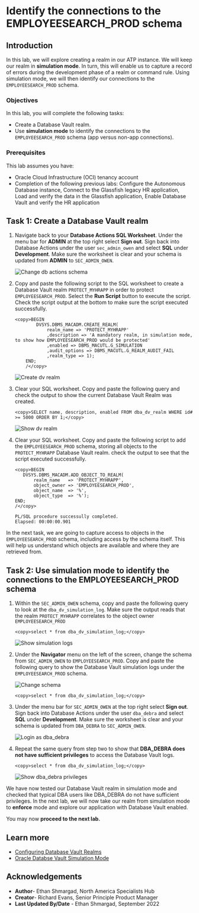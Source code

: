 # Identify the connections to the EMPLOYEESEARCH_PROD schema

## Introduction

In this lab, we will explore creating a realm in our ATP instance. We will keep our realm in **simulation mode**. In turn, this will enable us to capture a record of errors during the development phase of a realm or command rule. Using simulation mode, we will then identify our connections to the `EMPLOYEESEARCH_PROD` schema.

### Objectives

In this lab, you will complete the following tasks:

- Create a Database Vault realm.
- Use **simulation mode** to identify the connections to the `EMPLOYEESEARCH_PROD` schema (app versus non-app connections).

### Prerequisites

This lab assumes you have:
- Oracle Cloud Infrastructure (OCI) tenancy account
- Completion of the following previous labs: Configure the Autonomous Database instance, Connect to the Glassfish legacy HR application, Load and verify the data in the Glassfish application, Enable Database Vault and verify the HR application

## Task 1: Create a Database Vault realm

1. Navigate back to your **Database Actions SQL Worksheet**. Under the menu bar for **ADMIN** at the top right select **Sign out**. Sign back into Database Actions under the user `sec_admin_owen` and select **SQL** under **Development**. Make sure the worksheet is clear and your schema is updated from **ADMIN** to `SEC_ADMIN_OWEN`.

	![Change db actions schema](images/change-schema-dbactions.png)

2. Copy and paste the following script to the SQL worksheet to create a Database Vault realm `PROTECT_MYHRAPP` in order to protect `EMPLOYEESEARCH_PROD`. Select the **Run Script** button to execute the script. Check the script output at the bottom to make sure the script executed successfully.

	```
	<copy>BEGIN
			DVSYS.DBMS_MACADM.CREATE_REALM(
				realm_name => 'PROTECT_MYHRAPP'
				,description => 'A mandatory realm, in simulation mode, to show how EMPLOYEESEARCH_PROD would be protected'
				,enabled => DBMS_MACUTL.G_SIMULATION
				,audit_options => DBMS_MACUTL.G_REALM_AUDIT_FAIL
				,realm_type => 1); 
		END;
		/</copy>
	```

	![Create dv realm](images/create-realm.png)

3. Clear your SQL worksheet. Copy and paste the following query and check the output to show the current Database Vault Realm was created. 

	```	
	<copy>SELECT name, description, enabled FROM dba_dv_realm WHERE id# >= 5000 ORDER BY 1;</copy>
    ```

	![Show dv realm](images/show-dv-realm.png)

4. Clear your SQL worksheet. Copy and paste the following script to add the `EMPLOYEESEARCH_PROD` schema, storing all objects to the `PROTECT_MYHRAPP` Database Vault realm. check the output to see that the script executed successfully.

	```
    <copy>BEGIN
       DVSYS.DBMS_MACADM.ADD_OBJECT_TO_REALM(
           realm_name   => 'PROTECT_MYHRAPP',
           object_owner => 'EMPLOYEESEARCH_PROD',
           object_name  => '%',
           object_type  => '%');
    END;
    /</copy>
	```

	```
	PL/SQL procedure successully completed.
	Elapsed: 00:00:00.901
	```
    
In the next task, we are going to capture access to objects in the `EMPLOYEESEARCH_PROD` schema, including access by the schema itself. This will help us understand which objects are available and where they are retrieved from. 

## Task 2: Use simulation mode to identify the connections to the EMPLOYEESEARCH_PROD schema

1. Within the `SEC_ADMIN_OWEN` schema, copy and paste the following query to look at the `dba_dv_simulation_log`. Make sure the output reads that the realm `PROTECT_MYHRAPP` correlates to the object owner `EMPLOYEESEARCH_PROD`

	```
	<copy>select * from dba_dv_simulation_log;</copy>
	```

	![Show simulation logs](images/sec-view-log.png)

2. Under the **Navigator** menu on the left of the screen, change the schema from `SEC_ADMIN_OWEN` to `EMPLOYEESEARCH_PROD`. Copy and paste the following query to show the Database Vault simulation logs under the `EMPLOYEESEARCH_PROD` schema.

	![Change schema](images/change-dba-schema.png)

	```
	<copy>select * from dba_dv_simulation_log;</copy>
	```

3. Under the menu bar for `SEC_ADMIN_OWEN` at the top right select **Sign out**. Sign back into Database Actions under the user `dba_debra` and select **SQL** under **Development**. Make sure the worksheet is clear and your schema is updated from `DBA_DEBRA` to `SEC_ADMIN_OWEN`.

	![Login as dba_debra](images/signin-dba-debra.png)

4. Repeat the same query from step two to show that **DBA_DEBRA does not have sufficient privileges** to access the Database Vault logs.

	```
	<copy>select * from dba_dv_simulation_log;</copy>
	```

	![Show dba_debra privileges](images/show-debra-privileges.png)


We have now tested our Database Vault realm in simulation mode and checked that typical DBA users like DBA_DEBRA do not have sufficient privileges. In the next lab, we will now take our realm from simulation mode to **enforce** mode and explore our application with Database Vault enabled.

You may now **proceed to the next lab.**

## Learn more
- [Configuring Database Vault Realms](https://docs.oracle.com/database/121/DVADM/cfrealms.htm#DVADM003)
- [Oracle Databse Vault Simulation Mode](https://docs.oracle.com/en/database/oracle/oracle-database/12.2/dvadmusing-training-mode-to-log-realm-and-command-rule-activities.html)

## Acknowledgements

- **Author**- Ethan Shmargad, North America Specialists Hub
- **Creator**- Richard Evans, Senior Principle Product Manager
- **Last Updated By/Date** - Ethan Shmargad, September 2022
